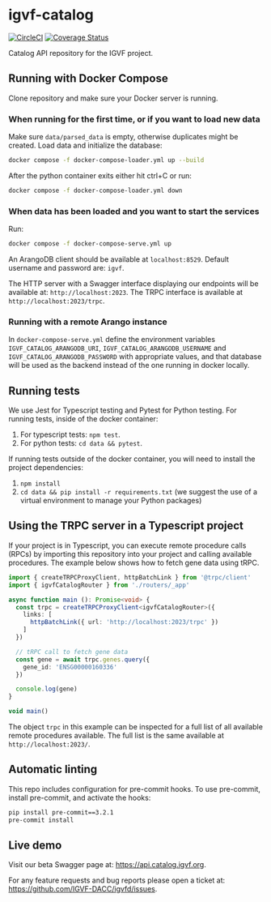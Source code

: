 
# igvf-catalog

[![CircleCI](https://dl.circleci.com/status-badge/img/gh/IGVF-DACC/igvf-catalog/tree/dev.svg?style=svg)](https://dl.circleci.com/status-badge/redirect/gh/IGVF-DACC/igvf-catalog/tree/dev)
[![Coverage Status](https://coveralls.io/repos/github/IGVF-DACC/igvf-catalog/badge.svg?branch=dev&kill_cache=1)](https://coveralls.io/github/IGVF-DACC/igvf-catalog?branch=dev)

Catalog API repository for the IGVF project.

## Running with Docker Compose

Clone repository and make sure your Docker server is running.

### When running for the first time, or if you want to load new data

Make sure `data/parsed_data` is empty, otherwise duplicates might be created.
Load data and initialize the database:

```bash
docker compose -f docker-compose-loader.yml up --build
```

After the python container exits either hit ctrl+C or run:

```bash
docker compose -f docker-compose-loader.yml down
```

### When data has been loaded and you want to start the services

Run:

```bash
docker compose -f docker-compose-serve.yml up
```

An ArangoDB client should be available at `localhost:8529`. Default username and password are: `igvf`.

The HTTP server with a Swagger interface displaying our endpoints will be available at: `http://localhost:2023`.
The TRPC interface is available at `http://localhost:2023/trpc`.

### Running with a remote Arango instance

In `docker-compose-serve.yml` define the environment variables `IGVF_CATALOG_ARANGODB_URI`, `IGVF_CATALOG_ARANGODB_USERNAME` and `IGVF_CATALOG_ARANGODB_PASSWORD` with appropriate values, and that database will be used as the backend instead of the one running in docker locally.

## Running tests

We use Jest for Typescript testing and Pytest for Python testing. For running tests, inside of the docker container:

1. For typescript tests: `npm test`.
2. For python tests: `cd data && pytest`.

If running tests outside of the docker container, you will need to install the project dependencies:

1. `npm install`
2. `cd data && pip install -r requirements.txt` (we suggest the use of a virtual environment to manage your Python packages)

## Using the TRPC server in a Typescript project

If your project is in Typescript, you can execute remote procedure calls (RPCs) by importing this repository into your project and calling available procedures. The example below shows how to fetch gene data using tRPC.

```typescript
import { createTRPCProxyClient, httpBatchLink } from '@trpc/client'
import { igvfCatalogRouter } from './routers/_app'

async function main (): Promise<void> {
  const trpc = createTRPCProxyClient<igvfCatalogRouter>({
    links: [
      httpBatchLink({ url: 'http://localhost:2023/trpc' })
    ]
  })

  // tRPC call to fetch gene data
  const gene = await trpc.genes.query({
    gene_id: 'ENSG00000160336'
  })

  console.log(gene)
}

void main()
```

The object `trpc` in this example can be inspected for a full list of all available remote procedures available. The full list is the same available at `http://localhost:2023/`.

## Automatic linting

This repo includes configuration for pre-commit hooks. To use pre-commit, install pre-commit, and activate the hooks:

```bash
pip install pre-commit==3.2.1
pre-commit install
```

## Live demo

Visit our beta Swagger page at:  <https://api.catalog.igvf.org>.

For any feature requests and bug reports please open a ticket at: <https://github.com/IGVF-DACC/igvfd/issues>.
